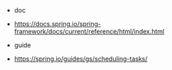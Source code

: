 - doc
- https://docs.spring.io/spring-framework/docs/current/reference/html/index.html

- guide
- https://spring.io/guides/gs/scheduling-tasks/
